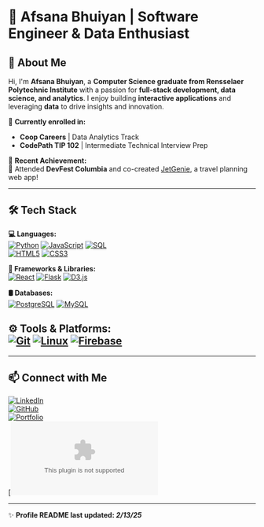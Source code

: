 # 🚀 Afsana Bhuiyan | Software Engineer & Data Enthusiast  

## 👋 About Me  
Hi, I'm **Afsana Bhuiyan**, a **Computer Science graduate from Rensselaer Polytechnic Institute** with a passion for **full-stack development, data science, and analytics**. I enjoy building **interactive applications** and leveraging **data** to drive insights and innovation.  

🔹 **Currently enrolled in:**  
- **Coop Careers** | Data Analytics Track  
- **CodePath TIP 102** | Intermediate Technical Interview Prep  

🔹 **Recent Achievement:**  
🎉 Attended **DevFest Columbia** and co-created [JetGenie](https://github.com/afsanab/JetGenie), a travel planning web app!  

---

## 🛠 Tech Stack  

**💻 Languages:**  
[![Python](https://img.shields.io/badge/Python-3776AB?style=for-the-badge&logo=python&logoColor=white)]() 
[![JavaScript](https://img.shields.io/badge/JavaScript-F7DF1E?style=for-the-badge&logo=javascript&logoColor=black)]() 
[![SQL](https://img.shields.io/badge/SQL-CC2927?style=for-the-badge&logo=database&logoColor=white)]()  
[![HTML5](https://img.shields.io/badge/HTML5-E34F26?style=for-the-badge&logo=html5&logoColor=white)]() 
[![CSS3](https://img.shields.io/badge/CSS3-1572B6?style=for-the-badge&logo=css3&logoColor=white)]()  

**🚀 Frameworks & Libraries:**  
[![React](https://img.shields.io/badge/React-61DAFB?style=for-the-badge&logo=react&logoColor=black)]() 
[![Flask](https://img.shields.io/badge/Flask-000000?style=for-the-badge&logo=flask&logoColor=white)]() 
[![D3.js](https://img.shields.io/badge/D3.js-F9A03C?style=for-the-badge&logo=d3.js&logoColor=white)]()  

**🛢 Databases:**  
[![PostgreSQL](https://img.shields.io/badge/PostgreSQL-316192?style=for-the-badge&logo=postgresql&logoColor=white)]() 
[![MySQL](https://img.shields.io/badge/MySQL-005C84?style=for-the-badge&logo=mysql&logoColor=white)]()  

**⚙️ Tools & Platforms:**  
[![Git](https://img.shields.io/badge/Git-F05032?style=for-the-badge&logo=git&logoColor=white)]() 
[![Linux](https://img.shields.io/badge/Linux-FCC624?style=for-the-badge&logo=linux&logoColor=black)]() 
[![Firebase](https://img.shields.io/badge/Firebase-FFCA28?style=for-the-badge&logo=firebase&logoColor=black)]() 
---
<!--
## 📌 Featured Projects  

### ✈️ [JetGenie](https://github.com/afsanab/JetGenie) - AI-powered travel planning app  
- Built using **React, Flask, Groq, Firebase, Google Maps API**  
- Generates smart itineraries & allows drag-and-drop scheduling  

### 📚 [Genre Galaxy](https://github.com/afsanab/GenreGalaxy) - Interactive genre visualization  
- Analyzed **10,000+ books** from Goodreads  
- Used **NetworkX & Python** to generate interactive graphs  

### 😊 [PosiText](https://github.com/afsanab/PosiText) - Sentiment analysis on tweets  
- Developed **Logistic Regression model** for happiness detection  
- Preprocessed **13,847 tweets** using **TF-IDF & NLP techniques**  

### 🏠 [SwiftDorms](https://github.com/yasirACTUALY/SwiftDorms) - Roommate & housing matching platform  
- Designed backend with **MySQL & SQL queries**  
- Developed frontend with **HTML, CSS, JavaScript**  

### 🎬 [MovieMate](https://github.com/afsanab/MovieMate) - Personalized movie recommendation web app  
- Integrated **TMDb API** for real-time movie data  
- Built using **Flask, JavaScript, HTML/CSS**  

---

## 📊 GitHub Stats  

<p align="center">
  <img src="https://github-readme-stats.vercel.app/api?username=afsanab&show_icons=true&theme=radical" width="48%">
  <img src="https://github-readme-streak-stats.herokuapp.com/?user=afsanab&theme=radical" width="48%">
</p>
-->
---

## 📫 Connect with Me  

[![LinkedIn](https://img.shields.io/badge/LinkedIn-blue?style=for-the-badge&logo=linkedin)](https://www.linkedin.com/in/afsanabhuiyan/)  
[![GitHub](https://img.shields.io/badge/GitHub-black?style=for-the-badge&logo=github)](https://github.com/afsanab)  
[![Portfolio](https://img.shields.io/badge/Portfolio-00C4B3?style=for-the-badge)](https://afsanab.github.io/AfsanasPortfolio/)  
[![Email](mailto:afsanab620@gmail.com)

---

✨ **Profile README last updated: _2/13/25_**  
